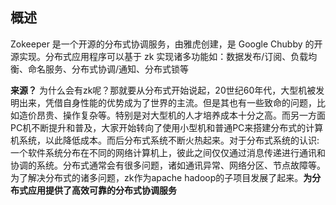 ## 概述
Zokeeper 是一个开源的分布式协调服务，由雅虎创建，是 Google Chubby 的开源实现。分布式应用程序可以基于 zk 实现诸多功能如：数据发布/订阅、负载均衡、命名服务、分布式协调/通知、分布式锁等

**来源？** 为什么会有zk呢？那就要从分布式开始说起，20世纪60年代，大型机被发明出来，凭借自身性能的优势成为了世界的主流。但是其也有一些致命的问题，比如造价昂贵、操作复杂等。特别是对大型机的人才培养成本十分之高。而另一方面PC机不断提升和普及，大家开始转向了使用小型机和普通PC来搭建分布式的计算机系统，以此降低成本。而后分布式系统不断火热起来。对于分布式系统的认识:一个软件系统分布在不同的网络计算机上，彼此之间仅仅通过消息传递进行通讯和协调的系统。分布式通常会有很多问题，诸如通讯异常、网络分区、节点故障等。为了解决分布式的诸多问题，zk作为apache hadoop的子项目发展了起来。**为分布式应用提供了高效可靠的分布式协调服务**

